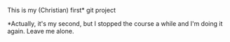 This is my (Christian) first* git project

*Actually, it's my second, but I stopped the course a while and I'm doing it again. Leave me alone.